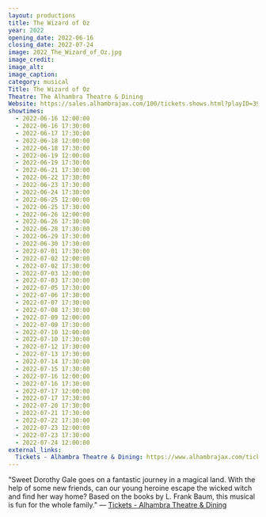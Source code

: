 ```yaml
---
layout: productions
title: The Wizard of Oz
year: 2022
opening_date: 2022-06-16
closing_date: 2022-07-24
image: 2022_The_Wizard_of_Oz.jpg
image_credit: 
image_alt:
image_caption:
category: musical
Title: The Wizard of Oz
Theatre: The Alhambra Theatre & Dining
Website: https://sales.alhambrajax.com/100/tickets.shows.html?playID=393
showtimes: 
  - 2022-06-16 12:00:00
  - 2022-06-16 17:30:00
  - 2022-06-17 17:30:00
  - 2022-06-18 12:00:00
  - 2022-06-18 17:30:00
  - 2022-06-19 12:00:00
  - 2022-06-19 17:30:00
  - 2022-06-21 17:30:00
  - 2022-06-22 17:30:00
  - 2022-06-23 17:30:00
  - 2022-06-24 17:30:00
  - 2022-06-25 12:00:00
  - 2022-06-25 17:30:00
  - 2022-06-26 12:00:00
  - 2022-06-26 17:30:00
  - 2022-06-28 17:30:00
  - 2022-06-29 17:30:00
  - 2022-06-30 17:30:00
  - 2022-07-01 17:30:00
  - 2022-07-02 12:00:00
  - 2022-07-02 17:30:00
  - 2022-07-03 12:00:00
  - 2022-07-03 17:30:00
  - 2022-07-05 17:30:00
  - 2022-07-06 17:30:00
  - 2022-07-07 17:30:00
  - 2022-07-08 17:30:00
  - 2022-07-09 12:00:00
  - 2022-07-09 17:30:00
  - 2022-07-10 12:00:00
  - 2022-07-10 17:30:00
  - 2022-07-12 17:30:00
  - 2022-07-13 17:30:00
  - 2022-07-14 17:30:00
  - 2022-07-15 17:30:00
  - 2022-07-16 12:00:00
  - 2022-07-16 17:30:00
  - 2022-07-17 12:00:00
  - 2022-07-17 17:30:00
  - 2022-07-20 17:30:00
  - 2022-07-21 17:30:00
  - 2022-07-22 17:30:00
  - 2022-07-23 12:00:00
  - 2022-07-23 17:30:00
  - 2022-07-24 12:00:00
external_links:
  Tickets - Alhambra Theatre & Dining: https://www.alhambrajax.com/tickets/
---
```

"Sweet Dorothy Gale goes on a fantastic journey in a magical land. With the help of some new friends, can our young heroine escape the wicked witch and find her way home? Based on the books by L. Frank Baum, this musical is fun for the whole family." — [Tickets - Alhambra Theatre & Dining](https://www.alhambrajax.com/tickets/)